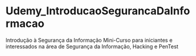 # Udemy_IntroducaoSegurancaDaInformacao
Introdução à Segurança da Informação Mini-Curso para iniciantes e interessados na área de Segurança da Informação, Hacking e PenTest
